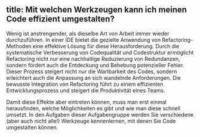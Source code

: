title: Mit welchen Werkzeugen kann ich meinen Code effizient umgestalten?
---
Wenig ist anstrengender, als dieselbe Art von Arbeit immer wieder durchzuführen.
In einer IDE bietet die gezielte Anwendung von Refactoring-Methoden eine effektive Lösung
für diese Herausforderung.
Durch die systematische Verbesserung von Codequalität und Codestruktur ermöglicht Refactoring 
nicht nur eine nachhaltige Reduzierung von Redundanzen, sondern fördert auch die Entdeckung
und Behebung potenzieller Fehler. 
Dieser Prozess steigert nicht nur die Wartbarkeit des Codes, sondern erleichtert
auch die Anpassung an sich wandelnde Anforderungen.
Die bewusste Integration von Refactoring führt zu einem effizienten Entwicklungsprozess und 
steigert die Produktivität eines Teams.

Damit diese Effekte aber eintreten können, muss man erst einmal herausfinden, 
welche Möglichkeiten es gibt und wie man diese schnell umsetzt.
In den Aufgaben dieser Aufgabengruppe werden Sie verschiedene (aber auch nicht alle!) 
Werkzeuge kennenlernen, mit denen Sie Code umgestalten können.
